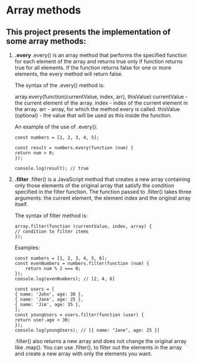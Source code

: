 # Array methods

## This project presents the implementation of some array methods:

1.  **.every**
    .every() is an array method that performs the specified function for each element of the array and returns true only if
    function returns true for all elements. If the function returns false for one or more elements, the every method will return
    false.

    The syntax of the .every() method is:

    array.every(function(currentValue, index, arr), thisValue)
    currentValue - the current element of the array.
    index - index of the current element in the array.
    arr - array, for which the method every is called.
    thisValue (optional) - the value that will be used as this inside the function.

    An example of the use of .every():

    ```
    const numbers = [1, 2, 3, 4, 5];

    const result = numbers.every(function (num) {
    return num > 0;
    });

    console.log(result); // true
    ```

2.  **.filter**
    .filter() is a JavaScript method that creates a new array containing only those elements of the original array that
    satisfy the condition specified in the filter function. The function passed to .filter() takes three arguments: the current
    element, the element index and the original array itself.

    The syntax of filter method is:

    ```
    array.filter(function (currentValue, index, array) {
    // condition to filter items
    });

    ```

    Examples:

    ```
    const numbers = [1, 2, 3, 4, 5, 6];
    const evenNumbers = numbers.filter(function (num) {
        return num % 2 === 0;
    });
    console.log(evenNumbers); // [2, 4, 6]
    ```

    ```
    const users = [
    { name: 'John', age: 30 },
    { name: 'Jane', age: 25 },
    { name: 'Jim', age: 35 },
    ];
    const youngUsers = users.filter(function (user) {
    return user.age < 30;
    });
    console.log(youngUsers); // [{ name: "Jane", age: 25 }]
    ```

    .filter() also returns a new array and does not change the original array like .map(). You can use .filter(),
    to filter out the elements in the array and create a new array with only the elements you want.
